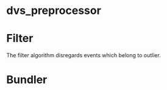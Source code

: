 dvs_preprocessor
===========

# Filter

The filter algorithm disregards events which belong to outlier.

# Bundler
